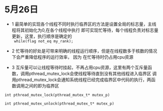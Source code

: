 # 5月26日
* 1 最简单的实现各个线程不同时执行临界区的方法是设置全局的标志量，主线程将其初始化为0,在各个线程中执行 
    即可实现忙等待，每个线程负责对标志量更新，这里，执行顺序是确定的  
  ` while(flag not_eq my_rank);` 

* 2 忙等待的好处是可带来明确的线程运行顺序，但是在线程数多于核数的情况下会严重降低程序的运行效率， 因为
    在忙等待时仍占用cpu资源

* 3 互斥量可以让线程等待时挂起，不再占用cpu资源，这里有两个互斥量函数，调用pthread_mutex_lock会使线程等待直到没有其他线程进入临界区
    调用pthread_mutex_lock会通知系统线程已经完成临界区中代码的执行，两函数调用之间的即为临界区

`int pthread_mutex_lock(pthread_mutex_t* mutex_p)`

`int pthread_mutex_unlock(pthread_mutex_t* mutex_p)`